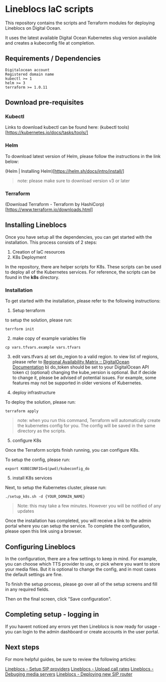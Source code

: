 # Lineblocs IaC scripts

This repository contains the scripts and Terraform modules for deploying Lineblocs on Digital Ocean.

It uses the latest available Digital Ocean Kubernetes slug version available and creates a kubeconfig file at completion.

## Requirements / Dependencies

```
Digitalocean account
Registered domain name
kubectl >= 1
helm >= 3
terraform >= 1.0.11
```

## Download pre-requisites

### Kubectl

Links to download kubectl can be found here: (kubectl tools)[https://kubernetes.io/docs/tasks/tools/]

### Helm

To download latest version of Helm, please follow the instructions in the link below:

(Helm | Installing Helm)[https://helm.sh/docs/intro/install/]

> note: please make sure to download version v3 or later

### Terraform

(Download Terraform - Terraform by HashiCorp)[https://www.terraform.io/downloads.html]

## Installing Lineblocs

Once you have setup all the dependencies, you can get started with the installation. This process consists of 2 steps:

1. Creation of IaC resources
2. K8s Deployment

In the repository, there are helper scripts for K8s. These scripts can be used to deploy all of the Kubernetes services. For reference, the scripts can be found in the **k8s** directory.


### Installation

To get started with the installation, please refer to the following instructions:

1. Setup terraform

to setup the solution, please run:
```
terrform init
```

2. make copy of example variables file
```
cp vars.tfvars.example vars.tfvars
```

3. edit vars.tfvars
    a) set do_region to a valid region. to view list of regions, please refer to [Regional Availability Matrix :: DigitalOcean Documentation](https://docs.digitalocean.com/products/platform/availability-matrix/)
    b) do_token should be set to your DigitalOcean API token
    c) (optional) changing the kube_version is optional. But if decide to change it, please be advised of potential issues. For example, some features may not be supported in older versions of Kubernetes.

4. deploy infrastructure

To deploy the solution, please run:
```
terraform apply
```

> note: when you run this command, Terraform will automatically create the kubernetes config for you. The config will be saved in the same directory as the scripts.

5. configure K8s

Once the Terraform scripts finish running, you can configure K8s.

To setup the config, please run:
```
export KUBECONFIG=$(pwd)/kubeconfig_do
```

5. install K8s services

Next, to setup the Kubernetes cluster, please run:

```
./setup_k8s.sh -d {YOUR_DOMAIN_NAME}
```

> Note: this may take a few minutes. However you will be notified of any updates

Once the installation has completed, you will receive a link to the admin portal where you can setup the service. To complete the configuration, please open this link using a browser.

## Configuring Lineblocs

In the configuration, there are a few settings to keep in mind. For example, you can choose which TTS provider to use, or pick where you want to store your media files. But it is optional to change the config, and in most cases the default settings are fine.

To finish the setup process, please go over all of the setup screens and fill in any required fields. 

Then on the final screen, click "Save configuration".

## Completing setup - logging in

If you havent noticed any errors yet then Lineblocs is now ready for usage - you can login to the admin dashboard or create accounts in the user portal.

## Next steps

For more helpful guides, be sure to review the following articles:

[Lineblocs - Setup SIP providers](https://docs.digitalocean.com/products/platform/availability-matrix/)
[Lineblocs - Upload call rates](https://docs.digitalocean.com/products/platform/availability-matrix/)
[Lineblocs - Debuging media servers](https://docs.digitalocean.com/products/platform/availability-matrix/)
[Lineblocs - Deploying new SIP router](https://docs.digitalocean.com/products/platform/availability-matrix/)